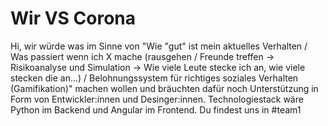 # Wir VS Corona

Hi, wir würde was im Sinne von "Wie "gut" ist mein aktuelles Verhalten / Was passiert wenn ich X mache (rausgehen / Freunde treffen -> Risikoanalyse und Simulation -> Wie viele Leute stecke ich an, wie viele stecken die an...) / Belohnungssystem für richtiges soziales Verhalten  (Gamifikation)" machen wollen und bräuchten dafür noch Unterstützung in Form von Entwickler:innen und Desinger:innen. Technologiestack wäre Python im Backend und Angular im Frontend. Du findest uns in #team1
